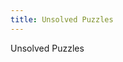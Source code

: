 ```yaml
---
title: Unsolved Puzzles
---
```


Unsolved Puzzles

<style>
  .site-footer {
    display: none;
  }
</style>
